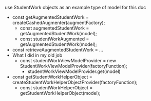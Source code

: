 use StudentWork objects as an example type of model for this doc

- const getAugmentedStudentWork = createCashedAugmenter(augmentFactory);
  - const augmentedStudentWork = getAugmentedStudentWork(model);
  - const studentWorkAugmented = getAugmentedStudentWork(model);
- const retrieveAugmentedStudentWork = ...
- What I did in my old job
  - const studentWorkViewModelProvider = new StudentWorkViewModelProvider(factoryFunction);
    - studentWorkViewModelProvider.get(model)
- const getStudentWorkHelperObject = createStudentWorkHelperObjectProvider(factoryFunction);
  - const studentWorkHelperObject = getStudentWorkHelperObject(model);
